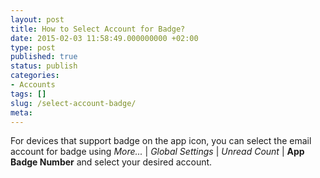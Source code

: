 ```yaml
---
layout: post
title: How to Select Account for Badge?
date: 2015-02-03 11:58:49.000000000 +02:00
type: post
published: true
status: publish
categories:
- Accounts
tags: []
slug: /select-account-badge/
meta:
---
```


For devices that support badge on the app icon, you can select the email account for badge using *More...* \| *Global Settings* \| *Unread Count* \| **App Badge Number** and select your desired account.